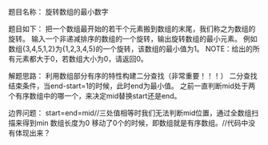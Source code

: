 题目名称：
旋转数组的最小数字

题目如下：
把一个数组最开始的若干个元素搬到数组的末尾，我们称之为数组的旋转。
输入一个非递减排序的数组的一个旋转，输出旋转数组的最小元素。
例如数组{3,4,5,1,2}为{1,2,3,4,5}的一个旋转，该数组的最小值为1。
NOTE：给出的所有元素都大于0，若数组大小为0，请返回0。

解题思路：
利用数组部分有序的特性构建二分查找（非常重要！！！）
二分查找结束条件，当end-start=1的时候，此时end为最小值。
之前一直判断mid处于两个有序数组中的哪一个，来决定mid替换start还是end。

边界问题：
start=end=mid//三处值相等时我们无法判断mid位置，通过全数组扫描来得到min
数组长度为0
移动了0个的时候，即数组就是有序数组。//代码中没有体现出来？